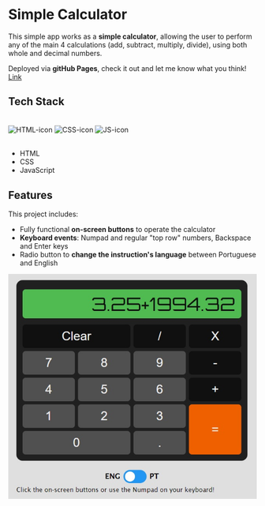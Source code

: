 # Simple Calculator

This simple app works as a **simple calculator**, allowing the user to perform any of the main 4 calculations (add, subtract, multiply, divide), using both whole and decimal numbers.

Deployed via **gitHub Pages**, check it out and let me know what you think! [Link](https://luisecl.github.io/CL73/)

## Tech Stack
<div style="display: inline_block"><br>
  <img align="center" alt="HTML-icon" height="30" width="40" src="https://icongr.am/devicon/html5-original.svg?size=128&color=currentColor">
  <img align="center" alt="CSS-icon" height="30" width="40" src="https://icongr.am/devicon/css3-original.svg?size=128&color=currentColor">
  <img align="center" alt="JS-icon" height="30" width="40" src="https://icongr.am/devicon/javascript-original.svg?size=128&color=currentColor">
</div>
<br/>

- HTML
- CSS
- JavaScript

## Features
This project includes:
- Fully functional **on-screen buttons** to operate the calculator
- **Keyboard events**: Numpad and regular "top row" numbers, Backspace and Enter keys
- Radio button to **change the instruction's language** between Portuguese and English
<img src="img/screenshot.jpg">
